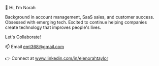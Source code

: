 👋  Hi, I’m Norah

Background in account management, SaaS sales, and customer success. Obsessed with emerging tech. Excited to continue helping companies create technology that improves people's lives. 

Let's Collaborate!

📫  Email emt368@gmail.com

👉  Connect at www.linkedin.com/in/elenorahtaylor


